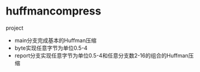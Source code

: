 # huffmancompress
project
* main分支完成基本的Huffman压缩
* byte实现任意字节为单位0.5-4
* report分支实现任意字节为单位0.5-4和任意分支数2-16的组合的Huffman压缩